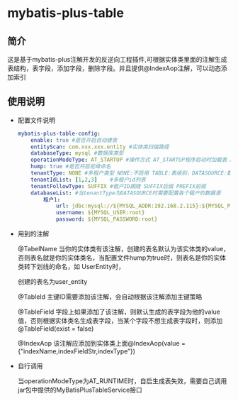 # mybatis-plus-table

## 简介

这是基于mybatis-plus注解开发的反逆向工程插件,可根据实体类里面的注解生成表结构，表字段，添加字段，删除字段。并且提供@IndexAop注解，可以动态添加索引

## 使用说明

- 配置文件说明

    ```yaml
    mybatis-plus-table-config:
        enable: true #是否开启自动建表
        entityScan: com.xxx.xxx.entity #实体类扫描路径
        databaseType: mysql #数据库类型
        operationModeType: AT_STARTUP #操作方式 AT_STARTUP程序启动时加载表 AT_RUNTIME自行调用加载表
        hump: true #是否开启驼峰命名
        tenantType: NONE #多租户类型 NONE:不启用 TABLE:表级别，DATASOURCE:数据源级别 默认不启用
        tenantIdList: [1,2,3]    #多租户id列表
        tenantFollowType: SUFFIX #租户ID跟随 SUFFIX后缀 PREFIX前缀
        databaseList: #当tenantType为DATASOURCE时需要配置各个租户的数据源
            租户1:
                url: jdbc:mysql://${MYSQL_ADDR:192.168.2.115}:${MYSQL_PORT:3306}/risk_system?characterEncoding=UTF-8&useUnicode=true&useSSL=false&tinyInt1isBit=false&allowPublicKeyRetrieval=true&serverTimezone=Asia/Shanghai
                username: ${MYSQL_USER:root}
                password: ${MYSQL_PASSWORD:root}
    ```

- 用到的注解

  @TabelName 当你的实体类有该注解，创建的表名默认为该实体类的value，否则表名就是你的实体类名，当配置文件hump为true时，则表名是你的实体类转下划线的命名，如 UserEntity时，

  创建的表名为user_entity

  @TableId 主键ID需要添加该注解，会自动根据该注解添加主键策略

  @TableField 字段上如果添加了该注解，则默认生成的表字段为他的value值，否则根据实体类名生成表字段，当某个字段不想生成表字段时，则添加@TableField(exist = false)

  @IndexAop 该注解应添加到实体类上面@IndexAop(value = {”indexName,indexFieldStr,indexType”})

- 自行调用

  当operationModeType为AT_RUNTIME时，自启生成表失效，需要自己调用jar包中提供的MyBatisPlusTableService接口